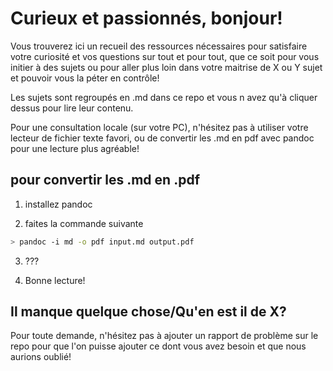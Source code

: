 # Curieux et passionnés, bonjour!

Vous trouverez ici un recueil des ressources nécessaires pour satisfaire votre curiosité et vos questions sur tout et pour tout, que ce soit pour vous initier à des sujets ou pour aller plus loin dans votre maitrise de X ou Y sujet et pouvoir vous la péter en contrôle!


Les sujets sont regroupés en .md dans ce repo et vous n avez qu'à cliquer dessus pour lire leur contenu.

Pour une consultation locale (sur votre PC), n'hésitez pas à utiliser votre lecteur de fichier texte favori, ou de convertir les .md en pdf avec pandoc pour une lecture plus agréable!

## pour convertir les .md en .pdf

1. installez pandoc

2. faites la commande suivante

```bash
> pandoc -i md -o pdf input.md output.pdf
```

3. ???

4. Bonne lecture!


## Il manque quelque chose/Qu'en est il de X?

Pour toute demande, n'hésitez pas à ajouter un rapport de problème sur le repo pour que l'on puisse ajouter ce dont vous avez besoin et que nous aurions oublié!
